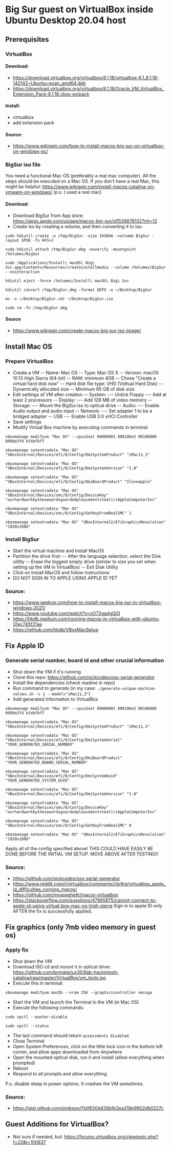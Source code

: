 # Big Sur guest on VirtualBox inside Ubuntu Desktop 20.04 host

## Prerequisites
### VirtualBox
#### Download: 
- https://download.virtualbox.org/virtualbox/6.1.18/virtualbox-6.1_6.1.18-142142~Ubuntu~eoan_amd64.deb
- https://download.virtualbox.org/virtualbox/6.1.18/Oracle_VM_VirtualBox_Extension_Pack-6.1.18.vbox-extpack

#### Install: 
- virtualbox
- add extension pack

#### Source:
- https://www.wikigain.com/how-to-install-macos-big-sur-on-virtualbox-on-windows-pc/

### BigSur iso file
You need a functional Mac OS (preferably a real mac computer). 
All the steps should be executed on a Mac OS.
If you don't have a real Mac, this might be helpful: https://www.wikigain.com/install-macos-catalina-on-vmware-on-windows/ (p.s. I used a real mac)

#### Download: 
- Download BigSur from App store: https://apps.apple.com/us/app/macos-big-sur/id1526878132?mt=12
- Create iso by creating a volume, and then converting it to iso: 
```
sudo hdiutil create -o /tmp/BigSur -size 16384m -volname BigSur -layout SPUD -fs HFS+J
```

```
sudo hdiutil attach /tmp/BigSur.dmg -noverify -mountpoint /Volumes/BigSur
```

```
sudo /Applications/Install\ macOS\ Big\ Sur.app/Contents/Resources/createinstallmedia --volume /Volumes/BigSur --nointeraction
```

```
hdiutil eject -force /Volumes/Install\ macOS\ Big\ Sur
```

```
hdiutil convert /tmp/BigSur.dmg -format UDTO -o ~/Desktop/BigSur
```

```
mv -v ~/Desktop/BigSur.cdr ~/Desktop/BigSur.iso
```

```
sudo rm -fv /tmp/BigSur.dmg
```

#### Source
- https://www.wikigain.com/create-macos-big-sur-iso-image/

## Install Mac OS 
### Prepare VirtualBox
- Create a VM
  -- Name: Mac OS
  -- Type: Mac OS X
  -- Version: macOS 10.13 High Sierra (64-bit)
  -- RAM: minimum 4GB
  -- Chose "Create a virtual hard disk now"
  -- Hard disk file type: VHD (Vidtual Hard Disk)
  -- Dynamically allocated size
  -- Minimum 65 GB of disk size
- Edit settings of VM after creation
  -- System:
    --- Untick Floppy
    --- Add at least 2 processors
  -- Display: 
     --- Add 128 MB of video memory
  -- Storage: 
     --- Mount the BigSur.iso to optical drive
  -- Audio:
     --- Enable Audio output and audio input
  -- Network: 
     --- Set adapter 1 to be a bridged adapter
  -- USB
     --- Enable USB 3.0 xHCI Controller
- Save settings
- Modify Virtual Box machine by executing commands in terminal:
```
vboxmanage modifyvm "Mac OS" --cpuidset 00000001 000106e5 00100800 0098e3fd bfebfbff
```

```
vboxmanage setextradata "Mac OS" "VBoxInternal/Devices/efi/0/Config/DmiSystemProduct" "iMac11,3"
```

```
vboxmanage setextradata "Mac OS" "VBoxInternal/Devices/efi/0/Config/DmiSystemVersion" "1.0"
```

```
vboxmanage setextradata "Mac OS" "VBoxInternal/Devices/efi/0/Config/DmiBoardProduct" "Iloveapple"
```

```
vboxmanage setextradata "Mac OS" "VBoxInternal/Devices/smc/0/Config/DeviceKey" "ourhardworkbythesewordsguardedpleasedontsteal(c)AppleComputerInc"
```

```
vboxmanage setextradata "Mac OS" "VBoxInternal/Devices/smc/0/Config/GetKeyFromRealSMC" 1
```

```
vboxmanage setextradata "Mac OS" "VBoxInternal2/EfiGraphicsResolution" "1920x1080"
```

### Install BigSur
- Start the virtual machine and install MacOS
- Partition the drive first:
  -- After the language selection, select the Disk utility
  -- Erase the biggest empty drive (similar to size you set when setting up the VM in VirtualBox)
  -- Exit Disk Utility
- Click on Install MacOS and follow instructions
- DO NOT SIGN IN TO APPLE USING APPLE ID YET

### Source: 
- https://www.geekrar.com/how-to-install-macos-big-sur-in-virtualbox-windows-2021/
- https://www.youtube.com/watch?v=oO72gadgQGI
- https://hkdb.medium.com/running-macos-in-virtualbox-with-ubuntu-31ec745f21ae
- https://github.com/hkdb/VBoxMacSetup

## Fix Apple ID
### Generate serial number, board id and other crucial information
- Shut down the VM if it's running
- Clone this repo: https://github.com/sickcodes/osx-serial-generator
- Install the dependencies (check readme in repo)
- Run command to generate (in my case: `./generate-unique-machine-values.sh -c 1 --model="iMac11,3"`)
- Add generated information to VirtualBox
```
vboxmanage modifyvm "Mac OS" --cpuidset 00000001 000106e5 00100800 0098e3fd bfebfbff
```

```
vboxmanage setextradata "Mac OS" "VBoxInternal/Devices/efi/0/Config/DmiSystemProduct" "iMac11,3"
```

```
vboxmanage setextradata "Mac OS" "VBoxInternal/Devices/efi/0/Config/DmiSystemSerial" "YOUR_GENERATED_SERIAL_NUMBER"
```

```
vboxmanage setextradata "Mac OS" "VBoxInternal/Devices/efi/0/Config/DmiBoardProduct" "YOUR_GENERATED_BOARD_SERIAL_NUMBER"
```

```
vboxmanage setextradata "Mac OS" "VBoxInternal/Devices/efi/0/Config/DmiSystemUuid" "YOUR_GENERATED_SYSTEM_UUID"
```

```
vboxmanage setextradata "Mac OS" "VBoxInternal/Devices/efi/0/Config/DmiSystemVersion" "1.0"
```

```
vboxmanage setextradata "Mac OS" "VBoxInternal/Devices/smc/0/Config/DeviceKey" "ourhardworkbythesewordsguardedpleasedontsteal(c)AppleComputerInc"
```

```
vboxmanage setextradata "Mac OS" "VBoxInternal/Devices/smc/0/Config/GetKeyFromRealSMC" 0
```

```
vboxmanage setextradata "Mac OS" "VBoxInternal2/EfiGraphicsResolution" "1920x1080"
```

Apply all of the config specified above! 
THIS COULD HAVE EASILY BE DONE BEFORE THE INITIAL VM SETUP. MOVE ABOVE AFTER TESTING!!

### Source:
- https://github.com/sickcodes/osx-serial-generator
- https://www.reddit.com/r/virtualbox/comments/cbr6ig/virtualbox_apple_id_difficulties_running_macos/
- https://github.com/myspaghetti/macos-virtualbox
- https://stackoverflow.com/questions/47965875/cannot-connect-to-apple-id-using-virtual-box-mac-os-high-sierra
Sign in to apple ID only AFTER the fix is successfully applied.

## Fix graphics (only 7mb video memory in guest os)
### Apply fix
- Shut down the VM
- Download ISO cd and mount it in optical drive: https://github.com/bymatej/ux303lab-hackintosh-catalina/raw/master/VirtualBox/vm_tools.iso
- Execute this in terminal: 
```
vboxmanage modifyvm macOS --vram 256 --graphicscontroller vmsvga
```
- Start the VM and launch the Terminal in the VM (in Mac OS)
- Execute the following commands:
```
sudo spctl --master-disable
```

```
sudo spctl --status
```
- The last command should return `assessments disabled`
- Close Terminal
- Open System Preferences, click on the little lock icon in the bottom left corner, and allow apps downloaded from Anywhere
- Open the mounted optical disk, run it and install (allow everything when prompted)
- Reboot
- Respond to all prompts and allow everything

P.s. disable sleep in power options. It crashes the VM sometimes.

### Source:
- https://gist.github.com/pjobson/11d1630d426b1b3ea318e9902db0227c

## Guest Additions for VirtualBox?
- Not sure if needed, but: https://forums.virtualbox.org/viewtopic.php?f=22&t=100837
